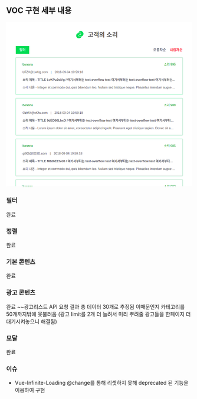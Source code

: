 
## VOC 구현 세부 내용

![main](./main.png)

### 필터

완료

### 정렬

완료

### 기본 콘텐츠

완료

### 광고 콘텐츠

완료
~~광고리스트 API 요청 결과 총 데이터 30개로 추정됨 이때문인지 카테고리를 50개까지밖에 못불러옴
(광고 limit를 2개 더 늘려서 미리 뿌려줄 광고들을 한페이지 더 대기시켜놓으니 해결됨)

### 모달

완료


### 이슈

- Vue-Infinite-Loading @change를 통해 리셋하지 못해 deprecated 된 기능을 이용하여 구현
